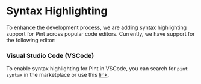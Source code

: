 
# Syntax Highlighting

To enhance the development process, we are adding syntax highlighting support for Pint across popular code editors. Currently, we have support for the following editor:

### Visual Studio Code (VSCode)

To enable syntax highlighting for Pint in VSCode, you can search for `pint syntax` in the marketplace or use this [link](https://marketplace.visualstudio.com/items?itemName=essential-contributions.pint-lang).
